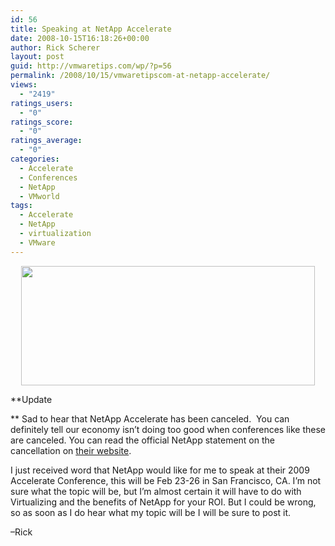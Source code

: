 ```yaml
---
id: 56
title: Speaking at NetApp Accelerate
date: 2008-10-15T16:18:26+00:00
author: Rick Scherer
layout: post
guid: http://vmwaretips.com/wp/?p=56
permalink: /2008/10/15/vmwaretipscom-at-netapp-accelerate/
views:
  - "2419"
ratings_users:
  - "0"
ratings_score:
  - "0"
ratings_average:
  - "0"
categories:
  - Accelerate
  - Conferences
  - NetApp
  - VMworld
tags:
  - Accelerate
  - NetApp
  - virtualization
  - VMware
---
```

<p style="text-align: center;">
  <img class="aligncenter" src="http://media.netapp.com/images/accelerate-feature-image.jpg" alt="" width="470" height="191" />
</p>

**Update
  
** Sad to hear that NetApp Accelerate has been canceled.  You can definitely tell our economy isn&#8217;t doing too good when conferences like these are canceled. You can read the official NetApp statement on the cancellation on <a href="http://www.netapp.com/accelerate" target="_blank">their website</a>.

<!--more-->

I just received word that NetApp would like for me to speak at their 2009 Accelerate Conference, this will be Feb 23-26 in San Francisco, CA. I’m not sure what the topic will be, but I’m almost certain it will have to do with Virtualizing and the benefits of NetApp for your ROI. But I could be wrong, so as soon as I do hear what my topic will be I will be sure to post it.

&#8211;Rick